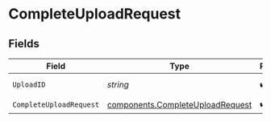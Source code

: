 # CompleteUploadRequest


## Fields

| Field                                                                                | Type                                                                                 | Required                                                                             | Description                                                                          | Example                                                                              |
| ------------------------------------------------------------------------------------ | ------------------------------------------------------------------------------------ | ------------------------------------------------------------------------------------ | ------------------------------------------------------------------------------------ | ------------------------------------------------------------------------------------ |
| `UploadID`                                                                           | *string*                                                                             | :heavy_check_mark:                                                                   | The ID of the Upload.<br/>                                                           | upload_abc123                                                                        |
| `CompleteUploadRequest`                                                              | [components.CompleteUploadRequest](../../models/components/completeuploadrequest.md) | :heavy_check_mark:                                                                   | N/A                                                                                  |                                                                                      |